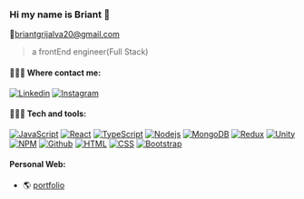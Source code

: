 ### Hi my name is Briant 👋
📧briantgrijalva20@gmail.com

> a frontEnd engineer(Full Stack)

#### 👨🏻‍💻 Where contact me:
[![Linkedin](https://img.shields.io/badge/-Linkedin-blue?style=flat&logo=linkedin)](https://www.linkedin.com/in/briantgrijalva/)
[![Instagram](https://img.shields.io/badge/-Instagram-white?style=flat&logo=instagram)](https://www.instagram.com/briantgrijalva/)

<!-- #### 👨🏻‍💻 Currently working on: -->

<!-- #### 💼 Currently working as: Developer at [The Orange Box Agency](https://tobagency.com/) -->

#### 👨🏻‍💻 Tech and tools:

[![JavaScript](https://img.shields.io/badge/-JavaScript-black?style=flat&logo=javascript)](https://www.javascript.com/)
[![React](https://img.shields.io/badge/-React-black?style=flat&logo=react)](https://reactjs.org/) 
[![TypeScript](https://img.shields.io/badge/-TypeScript-white?style=flat&logo=typescript)](https://www.typescriptlang.org/)
[![Nodejs](https://img.shields.io/badge/-Nodejs-green?style=flat&logo=Node.js)](https://nodejs.org)
[![MongoDB](https://img.shields.io/badge/-MongoDB-white?style=flat&logo=mongodb)](https://www.mongodb.com/)
[![Redux](https://img.shields.io/badge/-Redux-764abc?style=flat&logo=redux)](https://redux.js.org/)
[![Unity](https://img.shields.io/badge/-Unity-black?style=flat&logo=unity)](https://unity.com/)
[![NPM](https://img.shields.io/badge/-NPM-white?style=flat&logo=npm)](https://www.npmjs.com/)
[![Github](https://img.shields.io/badge/-Github-black?style=flat&logo=github)](https://github.com/)
[![HTML](https://img.shields.io/badge/-HTML-white?style=flat&logo=html5)](https://www.w3schools.com/html/)
[![CSS](https://img.shields.io/badge/-CSS-blue?style=flat&logo=css3)](https://www.w3schools.com/css/)
[![Bootstrap](https://img.shields.io/badge/-Bootstrap-563D7C?style=flat&logo=bootstrap)](https://getbootstrap.com/) 


#### Personal Web:

- 🌎 [portfolio](https://briantgrijalva.com/)


<!--
**briantgrijalva/briantgrijalva** is a ✨ _special_ ✨ repository because its `README.md` (this file) appears on your GitHub profile.

Here are some ideas to get you started:

- 🔭 I’m currently working on ...
- 🌱 I’m currently learning ...
- 👯 I’m looking to collaborate on ...
- 🤔 I’m looking for help with ...
- 💬 Ask me about ...
- 📫 How to reach me: ...
- 😄 Pronouns: ...
- ⚡ Fun fact: ...
-->
